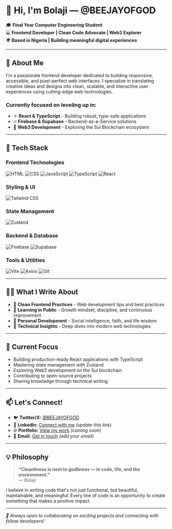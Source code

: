 # 👋 Hi, I'm Bolaji — @BEEJAYOFGOD

🎓 **Final Year Computer Engineering Student**  
💻 **Frontend Developer | Clean Code Advocate | Web3 Explorer**  
🌍 **Based in Nigeria | Building meaningful digital experiences**

---

## 🧠 About Me

I'm a passionate frontend developer dedicated to building responsive, accessible, and pixel-perfect web interfaces. I specialize in translating creative ideas and designs into clean, scalable, and interactive user experiences using cutting-edge web technologies.

### Currently focused on leveling up in:
- ⚛️ **React & TypeScript** - Building robust, type-safe applications
- 🔥 **Firebase & Supabase** - Backend-as-a-Service solutions
- 🔗 **Web3 Development** - Exploring the Sui Blockchain ecosystem

---

## 🚀 Tech Stack

### Frontend Technologies
![HTML](https://img.shields.io/badge/HTML-E34F26?style=for-the-badge&logo=html5&logoColor=white)
![CSS](https://img.shields.io/badge/CSS-1572B6?style=for-the-badge&logo=css3&logoColor=white)
![JavaScript](https://img.shields.io/badge/JavaScript-F7DF1E?style=for-the-badge&logo=javascript&logoColor=black)
![TypeScript](https://img.shields.io/badge/TypeScript-3178C6?style=for-the-badge&logo=typescript&logoColor=white)
![React](https://img.shields.io/badge/React-61DAFB?style=for-the-badge&logo=react&logoColor=black)

### Styling & UI
![Tailwind CSS](https://img.shields.io/badge/Tailwind_CSS-38B2AC?style=for-the-badge&logo=tailwind-css&logoColor=white)

### State Management
![Zustand](https://img.shields.io/badge/Zustand-FF6B6B?style=for-the-badge&logo=react&logoColor=white)

### Backend & Database
![Firebase](https://img.shields.io/badge/Firebase-FFCA28?style=for-the-badge&logo=firebase&logoColor=black)
![Supabase](https://img.shields.io/badge/Supabase-3ECF8E?style=for-the-badge&logo=supabase&logoColor=white)

### Tools & Utilities
![Vite](https://img.shields.io/badge/Vite-646CFF?style=for-the-badge&logo=vite&logoColor=white)
![Axios](https://img.shields.io/badge/Axios-5A29E4?style=for-the-badge&logo=axios&logoColor=white)
![Git](https://img.shields.io/badge/Git-F05032?style=for-the-badge&logo=git&logoColor=white)

---

## ✍🏽 What I Write About

- 🧠 **Clean Frontend Practices** - Web development tips and best practices
- 📘 **Learning in Public** - Growth mindset, discipline, and continuous improvement
- 💬 **Personal Development** - Social intelligence, faith, and life wisdom
- 🔧 **Technical Insights** - Deep dives into modern web technologies

---

## 🎯 Current Focus

- Building production-ready React applications with TypeScript
- Mastering state management with Zustand
- Exploring Web3 development on the Sui blockchain
- Contributing to open-source projects
- Sharing knowledge through technical writing

---

## 📫 Let's Connect!

- 🐦 **Twitter/X:** [@BEEJAYOFGOD](https://twitter.com/BEEJAYOFGOD)
- 💼 **LinkedIn:** [Connect with me](https://linkedin.com/in/bolaji-developer) *(update this link)*
- 🌐 **Portfolio:** [View my work](https://bolaji-portfolio.com) *(coming soon)*
- 📧 **Email:** [Get in touch](mailto:your.email@domain.com) *(add your email)*

---

## 💡 Philosophy

> **"Cleanliness is next to godliness — in code, life, and the environment."**  
> — Bolaji

I believe in writing code that's not just functional, but beautiful, maintainable, and meaningful. Every line of code is an opportunity to create something that makes a positive impact.

---

*🚀 Always open to collaborating on exciting projects and connecting with fellow developers!*
